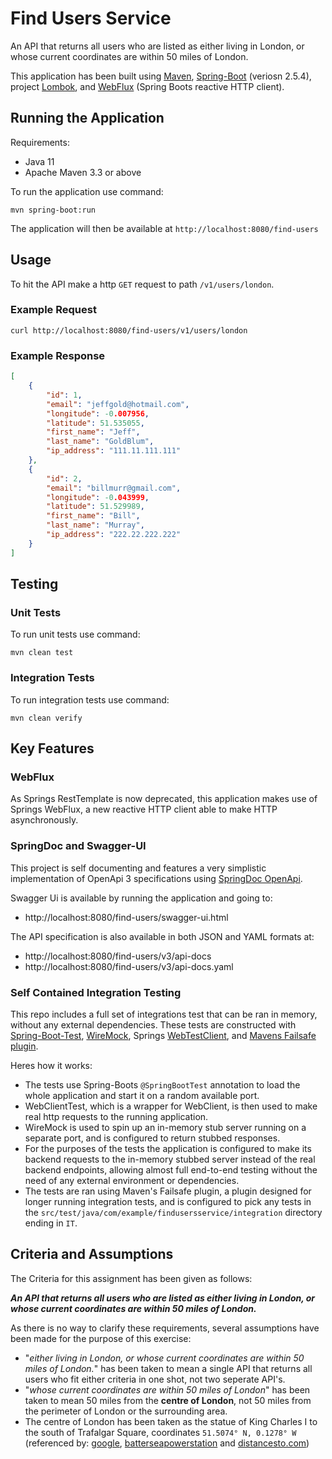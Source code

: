 # Find Users Service

An API that returns all users who are listed as either living in London, or whose current coordinates are within 50 miles of London.

This application has been built using 
[Maven](http://maven.apache.org/),
[Spring-Boot](https://spring.io/projects/spring-boot) (veriosn 2.5.4), 
project [Lombok](https://projectlombok.org/), and 
[WebFlux](https://docs.spring.io/spring-framework/docs/current/reference/html/web-reactive.html) (Spring Boots reactive HTTP client).

## Running the Application

Requirements:
- Java 11
- Apache Maven 3.3 or above

To run the application use command:

```shell
mvn spring-boot:run
```

The application will then be available at `http://localhost:8080/find-users`

## Usage

To hit the API make a http `GET` request to path `/v1/users/london`.

### Example Request

```shell
curl http://localhost:8080/find-users/v1/users/london
```
### Example Response

```json
[
    {
        "id": 1,
        "email": "jeffgold@hotmail.com",
        "longitude": -0.007956,
        "latitude": 51.535055,
        "first_name": "Jeff",
        "last_name": "GoldBlum",
        "ip_address": "111.11.111.111"
    },
    {
        "id": 2,
        "email": "billmurr@gmail.com",
        "longitude": -0.043999,
        "latitude": 51.529989,
        "first_name": "Bill",
        "last_name": "Murray",
        "ip_address": "222.22.222.222"
    }
]
```

## Testing

### Unit Tests

To run unit tests use command:
```shell
mvn clean test
```

### Integration Tests

To run integration tests use command:
```shell
mvn clean verify
```

## Key Features

### WebFlux

As Springs RestTemplate is now deprecated, this application makes use of Springs WebFlux,
a new reactive HTTP client able to make HTTP asynchronously.

### SpringDoc and Swagger-UI

This project is self documenting and features a very simplistic implementation of
OpenApi 3 specifications using [SpringDoc OpenApi](https://springdoc.org/).

Swagger Ui is available by running the application and going to: 
- http://localhost:8080/find-users/swagger-ui.html

The API specification is also available in both JSON and YAML formats at:
- http://localhost:8080/find-users/v3/api-docs
- http://localhost:8080/find-users/v3/api-docs.yaml

### Self Contained Integration Testing

This repo includes a full set of integrations test that can be ran in memory, 
without any external dependencies. These tests are constructed with
[Spring-Boot-Test](https://mvnrepository.com/artifact/org.springframework.boot/spring-boot-starter-test),
[WireMock](http://wiremock.org/), Springs
[WebTestClient](https://docs.spring.io/spring-framework/docs/current/javadoc-api/org/springframework/test/web/reactive/server/WebTestClient.html),
and [Mavens Failsafe plugin](https://maven.apache.org/surefire/maven-failsafe-plugin/).

Heres how it works:
- The tests use Spring-Boots `@SpringBootTest` annotation to load the whole application and start it
  on a random available port.
- WebClientTest, which is a wrapper for WebClient, is then used to make real http requests to the running application.
- WireMock is used to spin up an in-memory stub server running on a separate port,
  and is configured to return stubbed responses.
- For the purposes of the tests the application is configured to make its backend requests to the
  in-memory stubbed server instead of the real backend endpoints, allowing almost full end-to-end testing
  without the need of any external environment or dependencies.
- The tests are ran using Maven's Failsafe plugin, a plugin designed for longer running integration tests,
  and is configured to pick any tests in the `src/test/java/com/example/findusersservice/integration`
  directory ending in `IT`.

## Criteria and Assumptions

The Criteria for this assignment has been given as follows:

_**An API that returns all users who are listed as either living in London, or whose current 
coordinates are within 50 miles of London.**_

As there is no way to clarify these requirements, several assumptions have been made 
for the purpose of this exercise:
- "_either living in London, or whose current coordinates are within 50 miles of London._" has been taken to mean 
  a single API that returns all users who fit either criteria in one shot, not two seperate API's.
- "_whose current coordinates are within 50 miles of London_" has been taken
    to mean 50 miles from the **centre of London**, not 50 miles from the perimeter of London or 
  the surrounding area.
- The centre of London has been taken as the statue of King Charles I 
  to the south of Trafalgar Square, coordinates `51.5074° N, 0.1278° W` 
(referenced by: [google](https://www.google.com/search?q=what+are+the+coordinates+for+the+center+of+london&safe=active&ei=5sc4Ye7OO4bJgAbVxZuQDw&oq=what+are+the+coordinates+for+the+center+of+london&gs_lcp=Cgdnd3Mtd2l6EAMyCAghEBYQHRAeMggIIRAWEB0QHjIICCEQFhAdEB4yCAghEBYQHRAeSgQIQRgAUMCYIFjAmCBg8ZogaABwAngAgAFoiAFokgEDMC4xmAEAoAECoAEBwAEB&sclient=gws-wiz&ved=0ahUKEwju2ZDCyu_yAhWGJMAKHdXiBvIQ4dUDCA8&uact=5),
[batterseapowerstation](https://batterseapowerstation.co.uk/news/article/where-is-the-centre-of-london-) and 
[distancesto.com](https://www.distancesto.com/coordinates/gb/central-london-latitude-longitude/history/108706.html))